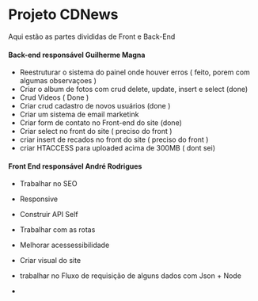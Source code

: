 # Projeto CDNews
Aqui estão as partes divididas de Front e Back-End
#### Back-end responsável Guilherme Magna
- Reestruturar o sistema do painel onde houver erros ( feito, porem com algumas observaçoes )
- Criar o album de fotos com crud delete, update, insert e select  (done)
- Crud Videos ( Done )
- Criar crud cadastro de novos usuários (done )
- Criar um sistema de email marketink 
- Criar form de contato no Front-end do site (done)
- Criar select no front do site ( preciso do front )
- criar insert de recados no front do site ( preciso do front )
- criar HTACCESS para uploaded acima de 300MB ( dont sei)
#### Front End responsável André Rodrigues
- Trabalhar no SEO
- Responsive
- Construir API Self 
- Trabalhar com as rotas 
- Melhorar acessessibilidade
- Criar visual do site 
- trabalhar no Fluxo de requisição de alguns dados com Json + Node 

- 

